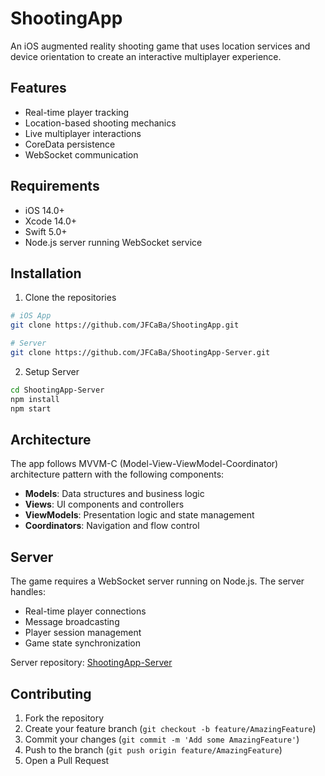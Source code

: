 # ShootingApp

An iOS augmented reality shooting game that uses location services and device orientation to create an interactive multiplayer experience.

## Features
- Real-time player tracking
- Location-based shooting mechanics
- Live multiplayer interactions
- CoreData persistence
- WebSocket communication

## Requirements
- iOS 14.0+
- Xcode 14.0+
- Swift 5.0+
- Node.js server running WebSocket service

## Installation
1. Clone the repositories
```bash
# iOS App
git clone https://github.com/JFCaBa/ShootingApp.git

# Server
git clone https://github.com/JFCaBa/ShootingApp-Server.git
```

2. Setup Server
```bash
cd ShootingApp-Server
npm install
npm start
```

## Architecture
The app follows MVVM-C (Model-View-ViewModel-Coordinator) architecture pattern with the following components:
- **Models**: Data structures and business logic
- **Views**: UI components and controllers
- **ViewModels**: Presentation logic and state management
- **Coordinators**: Navigation and flow control

## Server
The game requires a WebSocket server running on Node.js. The server handles:
- Real-time player connections
- Message broadcasting
- Player session management
- Game state synchronization

Server repository: [ShootingApp-Server](https://github.com/JFCaBa/ShootingApp-Server)

## Contributing
1. Fork the repository
2. Create your feature branch (`git checkout -b feature/AmazingFeature`)
3. Commit your changes (`git commit -m 'Add some AmazingFeature'`)
4. Push to the branch (`git push origin feature/AmazingFeature`)
5. Open a Pull Request
